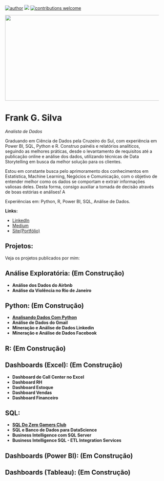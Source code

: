 [![author](https://img.shields.io/badge/author-frankgsilva-red.svg)](https://www.linkedin.com/in/franklynguimaraes/) [![](https://img.shields.io/badge/python-3.7+-blue.svg)](https://www.python.org/downloads/release/python-365/) [![contributions welcome](https://img.shields.io/badge/contributions-welcome-brightgreen.svg?style=flat)](https://github.com/frankgsilva)

<p align="center">
  <img src="https://github.com/frankgsilva/python-do-zero/blob/main/frank-capa2.png" height="280" width="1920">
</p>

# Frank G. Silva
*Analista de Dados*

Graduando em Ciência de Dados pela Cruzeiro do Sul, com experiência em Power BI, SQL, Python e R. Construo painéis e relatórios analíticos, seguindo as melhores práticas, desde o levantamento de requisitos até a publicação online e análise dos dados, utilizando técnicas de Data Storytelling em busca da melhor solução para os clientes.

Estou em constante busca pelo aprimoramento dos conhecimentos em Estatística, Machine Learning, Negócios e Comunicação, com o objetivo de entender melhor como os dados se comportam e extrair informações valiosas deles. Desta forma, consigo auxiliar a tomada de decisão através de boas estórias e análises! A

Experiências em: Python, R, Power BI, SQL, Análise de Dados.

**Links:**

* [LinkedIn](https://www.linkedin.com/in/franklynguimaraes/)
* [Medium](https://os-dados-falam.medium.com/)
* [Site(Portfólio)](#)


## Projetos:
Veja os projetos publicados por mim:

## Análise Exploratória: (Em Construção)
* **Análise dos Dados do Airbnb**
* **Análise da Violência no Rio de Janeiro**

## Python: (Em Construção)
* [**Analisando Dados Com Python**](https://github.com/frankgsilva/python_do_zero/blob/main/analisandoDadosComPython/analisandoDadosDaEmpresa.ipynb)
* **Análise de Dados do Gmail**
* **Mineração e Análise de Dados Linkedin**
* **Mineração e Análise de Dados Facebook**

## R: (Em Construção)

## Dashboards (Excel): (Em Construção)

* **Dashboard de Call Center no Excel**
* **Dashboard RH**
* **Dashboard Estoque**
* **Dashboard Vendas**
* **Dashboard Financeiro**

## SQL:

* [**SQL Do Zero Gamers Club**](https://github.com/frankgsilva/Projeto-gamers-club)
* **SQL e Banco de Dados para DataScience**
* **Business Intelligence com SQL Server**
* **Business Intelligence SQL - ETL Integration Services**

## Dashboards (Power BI): (Em Construção)


## Dashboards (Tableau): (Em Construção)
